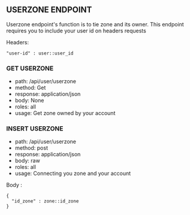 ## USERZONE ENDPOINT

Userzone endpoint's function is to tie zone and its owner. This endpoint requires you to include your user id on headers requests

Headers:
```raw
"user-id" : user::user_id
```

### GET USERZONE

- path: /api/user/userzone
- method: Get
- response: application/json
- body: None
- roles: all
- usage: Get zone owned by your account



### INSERT USERZONE

- path: /api/user/userzone
- method: post
- response: application/json
- body: raw
- roles: all
- usage: Connecting you zone and your account

Body :
```raw
{
  "id_zone" : zone::id_zone
}
```


